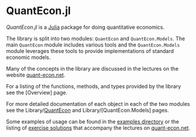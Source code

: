 # QuantEcon.jl

*QuantEcon.jl* is a [Julia](http://www.julialang.org) package for doing quantitative economics.

The library is split into two modules: `QuantEcon` and `QuantEcon.Models`. The main `QuantEcon` module includes various tools and the `QuantEcon.Models` module leverages these tools to provide implementations of standard economic models.

Many of the concepts in the library are discussed in the lectures on the website [quant-econ.net](http://quant-econ.net).

For a listing of the functions, methods, and types provided by the library see the [Overview] page.

For more detailed documentation of each object in each of the two modules see the Library/[QuantEcon](@ref) and Library/[QuantEcon.Models] pages.

Some examples of usage can be found in the [examples directory](https://github.com/QuantEcon/QuantEcon.jl/tree/master/examples) or the listing of [exercise solutions](http://nbviewer.ipython.org/github/QuantEcon/QuantEcon.jl/tree/master/solutions/) that accompany the lectures on [quant-econ.net](http://quant-econ.net).
